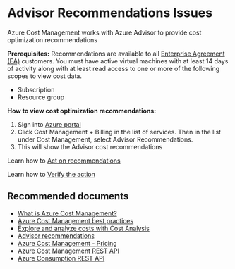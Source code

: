 <properties
	pageTitle="advisor recommendations issues"
	description="advisor recommendations issues"
	service="azure-billing"
	resource="billing"
	authors="prdasneo"
	displayOrder=""
	selfHelpType="generic"
	supportTopicIds="32615280"
	resourceTags=""
	productPesIds="15659"
	cloudEnvironments="public"
/>

# Advisor Recommendations Issues

Azure Cost Management works with Azure Advisor to provide cost optimization recommendations

**Prerequisites:** Recommendations are available to all [Enterprise Agreement (EA)](https://azure.microsoft.com/pricing/enterprise-agreement) customers. You must have active virtual machines with at least 14 days of activity along with at least read access to one or more of the following scopes to view cost data.

* Subscription
* Resource group

**How to view cost optimization recommendations:** <br>

1. Sign into [Azure portal](https://portal.azure.com)
2. Click Cost Management + Billing in the list of services. Then in the list under Cost Management, select Advisor Recommendations.
3. This will show the Advisor cost recommendations

Learn how to [Act on recommendations](https://docs.microsoft.com/azure/cost-management/tutorial-acm-opt-recommendations#act-on-a-recommendation)<br>

Learn how to [Verify the action](https://docs.microsoft.com/azure/cost-management/tutorial-acm-opt-recommendations#verify-the-action)<br>


## **Recommended documents**

* [What is Azure Cost Management?](https://docs.microsoft.com/azure/cost-management/overview-cost-mgt)<br>
* [Azure Cost Management best practices](https://docs.microsoft.com/azure/cost-management/cost-mgt-best-practices)<br>
* [Explore and analyze costs with Cost Analysis](https://docs.microsoft.com/azure/cost-management/quick-acm-cost-analysis)<br>
* [Advisor recommendations](https://docs.microsoft.com/azure/cost-management/tutorial-acm-opt-recommendations)<br>
* [Azure Cost Management - Pricing](https://azure.microsoft.com/pricing/details/cost-management/)<br>
* [Azure Cost Management REST API](https://docs.microsoft.com/rest/api/cost-management/)<br>
* [Azure Consumption REST API](https://docs.microsoft.com/rest/api/consumption/)<br>
